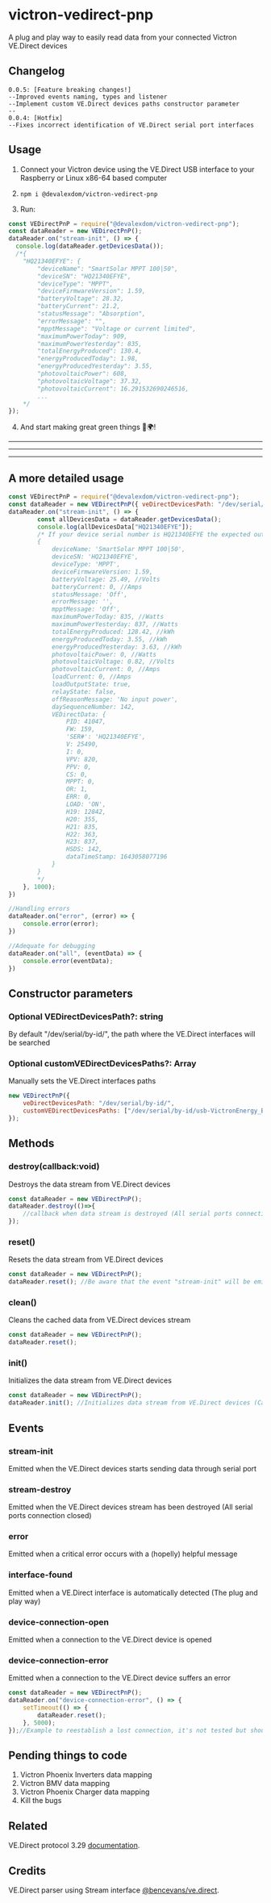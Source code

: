 # victron-vedirect-pnp
A plug and play way to easily read data from your connected Victron VE.Direct devices

## Changelog
```
0.0.5: [Feature breaking changes!] 
--Improved events naming, types and listener
--Implement custom VE.Direct devices paths constructor parameter
--
0.0.4: [Hotfix]
--Fixes incorrect identification of VE.Direct serial port interfaces
```

## Usage
1. Connect your Victron device using the VE.Direct USB interface to your Raspberry or Linux x86-64 based computer

2. `npm i @devalexdom/victron-vedirect-pnp`

3. Run:
```javascript
const VEDirectPnP = require("@devalexdom/victron-vedirect-pnp");
const dataReader = new VEDirectPnP();
dataReader.on("stream-init", () => {
  console.log(dataReader.getDevicesData());
  /*{
    "HQ21340EFYE": {
        "deviceName": "SmartSolar MPPT 100|50",
        "deviceSN": "HQ21340EFYE",
        "deviceType": "MPPT",
        "deviceFirmwareVersion": 1.59,
        "batteryVoltage": 28.32,
        "batteryCurrent": 21.2,
        "statusMessage": "Absorption",
        "errorMessage": "",
        "mpptMessage": "Voltage or current limited",
        "maximumPowerToday": 909,
        "maximumPowerYesterday": 835,
        "totalEnergyProduced": 130.4,
        "energyProducedToday": 1.98,
        "energyProducedYesterday": 3.55,
        "photovoltaicPower": 608,
        "photovoltaicVoltage": 37.32,
        "photovoltaicCurrent": 16.291532690246516,
        ...
    */
});
```

4. And start making great green things 🌱🌍!

---
---
---

## A more detailed usage

```javascript
const VEDirectPnP = require("@devalexdom/victron-vedirect-pnp");
const dataReader = new VEDirectPnP({ veDirectDevicesPath: "/dev/serial/by-id/" }); //Optional parameter to set the directory path of the VE.Direct USB interfaces
dataReader.on("stream-init", () => {
        const allDevicesData = dataReader.getDevicesData();
        console.log(allDevicesData["HQ21340EFYE"]);
        /* If your device serial number is HQ21340EFYE the expected output will be:
        {
            deviceName: 'SmartSolar MPPT 100|50',
            deviceSN: 'HQ21340EFYE',
            deviceType: 'MPPT',
            deviceFirmwareVersion: 1.59,
            batteryVoltage: 25.49, //Volts
            batteryCurrent: 0, //Amps
            statusMessage: 'Off',
            errorMessage: '',
            mpptMessage: 'Off',
            maximumPowerToday: 835, //Watts
            maximumPowerYesterday: 837, //Watts
            totalEnergyProduced: 128.42, //kWh
            energyProducedToday: 3.55, //kWh
            energyProducedYesterday: 3.63, //kWh
            photovoltaicPower: 0, //Watts
            photovoltaicVoltage: 0.82, //Volts
            photovoltaicCurrent: 0, //Amps
            loadCurrent: 0, //Amps
            loadOutputState: true,
            relayState: false,
            offReasonMessage: 'No input power',
            daySequenceNumber: 142,
            VEDirectData: {
                PID: 41047,
                FW: 159,
                'SER#': 'HQ21340EFYE',
                V: 25490,
                I: 0,
                VPV: 820,
                PPV: 0,
                CS: 0,
                MPPT: 0,
                OR: 1,
                ERR: 0,
                LOAD: 'ON',
                H19: 12842,
                H20: 355,
                H21: 835,
                H22: 363,
                H23: 837,
                HSDS: 142,
                dataTimeStamp: 1643058077196
            }
        }
        */
    }, 1000);
})

//Handling errors
dataReader.on("error", (error) => {
    console.error(error);
})

//Adequate for debugging
dataReader.on("all", (eventData) => {
    console.error(eventData);
})
```

## Constructor parameters
### Optional VEDirectDevicesPath?: string
By default "/dev/serial/by-id/", the path where the VE.Direct interfaces will be searched
### Optional customVEDirectDevicesPaths?: Array<string>
Manually sets the VE.Direct interfaces paths
```javascript
new VEDirectPnP({
    veDirectDevicesPath: "/dev/serial/by-id/", 
    customVEDirectDevicesPaths: ["/dev/serial/by-id/usb-VictronEnergy_BV_VE_Direct_cable_VE83Y8X8-if00-port0"]
});
```

## Methods
### destroy(callback:void)
Destroys the data stream from VE.Direct devices
```javascript
const dataReader = new VEDirectPnP();
dataReader.destroy(()=>{
    //callback when data stream is destroyed (All serial ports connection closed)
});
```
### reset()
Resets the data stream from VE.Direct devices
```javascript
const dataReader = new VEDirectPnP();
dataReader.reset(); //Be aware that the event "stream-init" will be emitted again
```
### clean()
Cleans the cached data from VE.Direct devices stream
```javascript
const dataReader = new VEDirectPnP();
dataReader.reset();
```
### init()
Initializes the data stream from VE.Direct devices
```javascript
const dataReader = new VEDirectPnP();
dataReader.init(); //Initializes data stream from VE.Direct devices (Called on VEDirectPnP constructor)
```
## Events
### stream-init
Emitted when the VE.Direct devices starts sending data through serial port
### stream-destroy
Emitted when the VE.Direct devices stream has been destroyed (All serial ports connection closed)
### error
Emitted when a critical error occurs with a (hopelly) helpful message
### interface-found
Emitted when a VE.Direct interface is automatically detected (The plug and play way)
### device-connection-open
Emitted when a connection to the VE.Direct device is opened
### device-connection-error
Emitted when a connection to the VE.Direct device suffers an error
```javascript
const dataReader = new VEDirectPnP();
dataReader.on("device-connection-error", () => {
    setTimeout(() => {
        dataReader.reset();
    }, 5000);
});//Example to reestablish a lost connection, it's not tested but should do the trick ;)
```

## Pending things to code

1. Victron Phoenix Inverters data mapping
2. Victron BMV data mapping
3. Victron Phoenix Charger data mapping
4. Kill the bugs

## Related
VE.Direct protocol 3.29 [documentation](docs/victron_energy_VE.Direct-Protocol-3.29.pdf).

## Credits
VE.Direct parser using Stream interface [@bencevans/ve.direct](https://github.com/bencevans/ve.direct).
